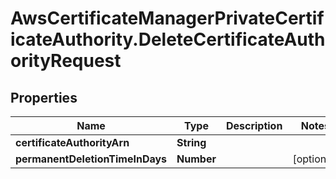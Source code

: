 # AwsCertificateManagerPrivateCertificateAuthority.DeleteCertificateAuthorityRequest

## Properties

Name | Type | Description | Notes
------------ | ------------- | ------------- | -------------
**certificateAuthorityArn** | **String** |  | 
**permanentDeletionTimeInDays** | **Number** |  | [optional] 


